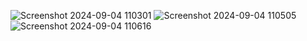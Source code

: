 ![Screenshot 2024-09-04 110301](https://github.com/user-attachments/assets/8a46accc-ddf1-4146-82b6-8bd1c038cfe9)
![Screenshot 2024-09-04 110505](https://github.com/user-attachments/assets/4f130da9-b95c-4971-9954-565182599676)
![Screenshot 2024-09-04 110616](https://github.com/user-attachments/assets/54405950-6252-4e57-8cae-c7e54f1019cf)
